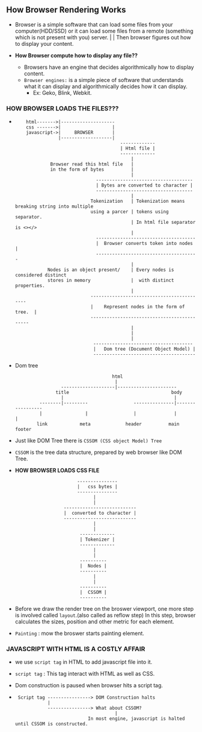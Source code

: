 ## **How Browser Rendering Works**
- Browser is a simple software that can load some files from your computer(HDD/SSD) or it can load some files 
  from a remote (something which is not present with you) server.
                        |
                        |
    Then browser figures out how to display your content.

- **How Browser compute how to display any file??**
    - Browsers have an engine that decides algorithmically how to display content.
    - `Browser engines:`  is a simple piece of software that understands what it can display and algorithmically decides how it can display.
        - Ex: Geko, Blink, Webkit.

### **HOW BROWSER LOADS THE FILES???**
- 
    ```
        html------->|--------------------
        css ------->|                   |
        javascript->|     BROWSER       |
                    |-------------------|
                                           -------------
                                           | Html file |
                                           -------------
                                               |
                 Browser read this html file   |
                 in the form of bytes          |
                                               |
                                  ------------------------------------
                                  | Bytes are converted to character |
                                  ------------------------------------
                                               |
                                Tokenization   | Tokenization means breaking string into multiple    
                                using a parcer | tokens using separator.
                                               | In html file separator is <></> 
                                               |
                                  -------------------------------------  
                                  |  Browser converts token into nodes |
                                  --------------------------------------
                                               |
                Nodes is an object present/    | Every nodes is considered distinct
                stores in memory               |  with distinct properties.
                                               |
                                -------------------------------------------
                                |    Represent nodes in the form of tree.  |
                                --------------------------------------------
                                               |
                                               |
                                               |
                                 -------------------------------------   
                                 |   Dom tree (Document Object Model) |
                                 --------------------------------------
    ```

- Dom tree 

    ```
                                        html
                                         |
                     --------------------|----------------------
                   title                                      body
                     |                                         |
             --------|---------                 ---------------|-----------------
             |                |                 |              |                |
            link            meta             header          main            footer
    ```

- Just like DOM Tree there is `CSSOM (CSS object Model) Tree`
- `CSSOM` is the tree data structure, prepared by web browser like DOM Tree.
- **HOW BROWSER LOADS CSS FILE**
    ```
                           ---------------   
                           |   css bytes |
                           ---------------
                                 |
                                 |
                      ---------------------------          
                      |  converted to character |
                      ---------------------------
                                 |
                                 |
                            -------------     
                            | Tokenizer |
                            -------------
                                 |
                                 |
                            ----------
                            |  Nodes |
                            ----------
                                 |
                                 |
                            ----------
                            |  CSSOM |
                            ----------
    ```

- Before we draw the render tree on the broswer viewport, one more step is involved called `layout`.(also called as reflow step)
  In this step, browser calculates the sizes, position and other metric for each element.

- `Painting` : mow the broswer starts painting element.

### **JAVASCRIPT WITH HTML IS A COSTLY AFFAIR**
- we use  `script tag` in HTML to add javascript file into it.

- `script tag` : This tag interact with HTML as well as CSS.

- Dom construction is paused when browser hits a script tag.
- 
    ```
     Script tag ----------------> DOM Construction halts
                |
                ----------------> What about CSSOM?
                                         |
                               In most engine, javascript is halted until CSSOM is constructed.
    ```

                                        
